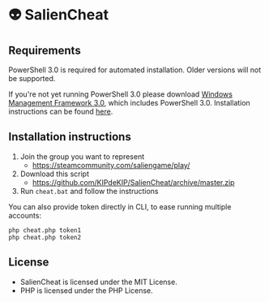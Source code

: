 # 👽 SalienCheat

## Requirements

PowerShell 3.0 is required for automated installation. Older versions will not be supported.

If you're not yet running PowerShell 3.0 please download [Windows Management Framework 3.0](https://www.microsoft.com/en-us/download/details.aspx?id=34595), which includes PowerShell 3.0. Installation instructions can be found [here](https://docs.microsoft.com/en-us/skypeforbusiness/set-up-your-computer-for-windows-powershell/download-and-install-windows-powershell-3-0).

## Installation instructions

1. Join the group you want to represent
   - https://steamcommunity.com/saliengame/play/
2. Download this script
   - https://github.com/KIPdeKIP/SalienCheat/archive/master.zip
3. Run `cheat.bat` and follow the instructions

You can also provide token directly in CLI, to ease running multiple accounts:
```
php cheat.php token1
php cheat.php token2
```

## License

* SalienCheat is licensed under the MIT License.
* PHP is licensed under the PHP License.
